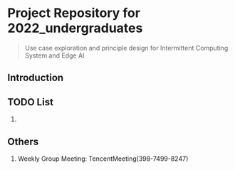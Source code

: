 # Project Repository for 2022_undergraduates
> Use case exploration and principle design for Intermittent Computing System and Edge AI

## Introduction



## TODO List

1. 

## Others
1. Weekly Group Meeting: TencentMeeting(398-7499-8247)